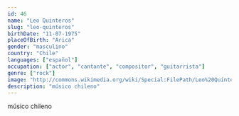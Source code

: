 ```yaml
---
id: 46
name: "Leo Quinteros"
slug: "leo-quinteros"
birthDate: "11-07-1975"
placeOfBirth: "Arica"
gender: "masculino"
country: "Chile"
languages: ["español"]
occupation: ["actor", "cantante", "compositor", "guitarrista"]
genre: ["rock"]
image: "http://commons.wikimedia.org/wiki/Special:FilePath/Leo%20Quinteros.jpg"
description: "músico chileno"
---
```


músico chileno
